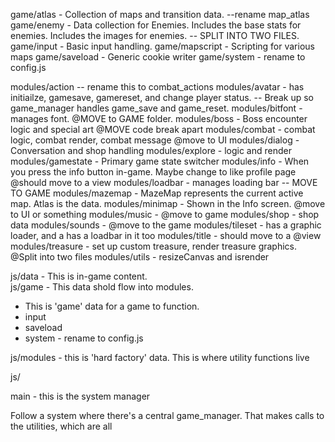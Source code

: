 game/atlas - Collection of maps and transition data. --rename map_atlas
game/enemy -  Data collection for Enemies. Includes the base stats for enemies. Includes the images for enemies. -- SPLIT INTO TWO FILES. 
game/input - Basic input handling.
game/mapscript - Scripting for various maps
game/saveload - Generic cookie writer
game/system - rename to config.js


modules/action -- rename this to combat_actions
modules/avatar - has initiailze, gamesave, gamereset, and change player status. -- Break up so game_manager handles game_save and game_reset.
modules/bitfont - manages font. @MOVE to GAME folder.
modules/boss - Boss encounter logic and special art @MOVE code break apart
modules/combat - combat logic, combat render, combat message @move to UI
modules/dialog -  Conversation and shop handling
modules/explore - logic and render
modules/gamestate -  Primary game state switcher
modules/info - When you press the info button in-game. Maybe change to like profile page @should move to a view
modules/loadbar - manages loading bar -- MOVE TO GAME
modules/mazemap - MazeMap represents the current active map. Atlas is the data.
modules/minimap - Shown in the Info screen. @move to UI or something
modules/music - @move to game
modules/shop - shop data
modules/sounds - @move to the game
modules/tileset - has a graphic loader, and a has a loadbar in it too
modules/title - should move to a @view
modules/treasure - set up custom treasure, render treasure graphics. @Split into two files 
modules/utils - resizeCanvas and isrender

js/data - This is in-game content.  
js/game - This data shold flow into modules.
  - This is 'game' data for a game to function.
  - input
  - saveload
  - system - rename to config.js

js/modules - this is 'hard factory' data. This is where utility functions live


js/

main - this is the system manager


Follow a system where there's a central game_manager. 
That makes calls to the utilities, which are all 